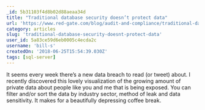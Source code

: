 ```yaml
---
_id: 5b31103f4d8b02d88aeaa34d
title: "Traditional database security doesn’t protect data"
url: 'https://www.red-gate.com/blog/audit-and-compliance/traditional-database-security-doesnt-protect-data'
category: articles
slug: 'traditional-database-security-doesnt-protect-data'
user_id: 5a83ce59d6eb0005c4ecda2c
username: 'bill-s'
createdOn: '2018-06-25T15:54:39.030Z'
tags: [sql-server]
---
```


It seems every week there’s a new data breach to read (or tweet) about. I recently discovered this lovely visualization of the growing amount of private data about people like you and me that is being exposed. You can filter and/or sort the data by industry sector, method of leak and data sensitivity. It makes for a beautifully depressing coffee break.
